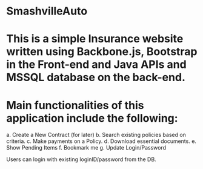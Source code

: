 # SmashvilleAuto
# This is a simple Insurance website written using Backbone.js, Bootstrap in the Front-end and Java APIs and MSSQL database on the back-end.
# Main functionalities of this application include the following:

a. Create a New Contract (for later)
b. Search existing policies based on criteria.
c. Make payments on a Policy.
d. Download essential documents.
e. Show Pending Items
f. Bookmark me
g. Update Login/Password

Users can login with existing loginID/password from the DB.
